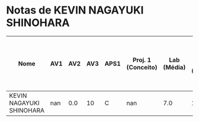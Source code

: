 # Notas de KEVIN NAGAYUKI SHINOHARA

| Nome | AV1 | AV2 | AV3 | APS1 | Proj. 1 (Conceito) | Lab (Média) | LAB 1 (PIO) | LAB 2 (DRIVER) | LAB 3 (PIO IRQ) | LAB 4 (RTOS) | LAB 5 (RTOS - HC-SR04) | LAB 6 (RTOS - IMU) | LAB 7 (RTOS - LCD-LVGL) | LAB 8 (TC - RTC - RTT) |
| --- | --- | --- | --- | --- | --- | --- | --- | --- | --- | --- | --- | --- | --- | --- |
| KEVIN NAGAYUKI SHINOHARA | nan | 0.0 | 10 | C | nan | 7.0 | 10.0 | 10.0 | 5.0 | 0.0 | 5.0 | 0.0 | 7.0 | 0.0 |
